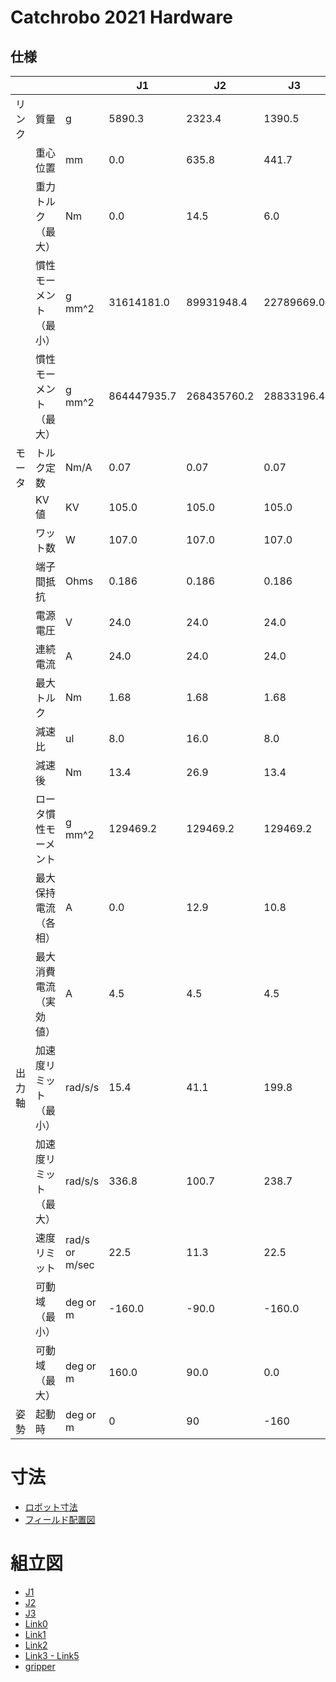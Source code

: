 # Catchrobo 2021 Hardware
## 仕様
|                           |                        |                | J1          | J2          | J3         | J4        | J5        | gripper     |
|---------------------------|------------------------|----------------|-------------|-------------|------------|-----------|-----------|-------------|
| リンク                    | 質量                   | g              | 5890.3      | 2323.4      | 1390.5     | 1119.3    | 803.7     | -           |
|                           | 重心位置               | mm             | 0.0         | 635.8       | 441.7      | 58.9      | 8.3       | -           |
|                           | 重力トルク（最大）     | Nm             | 0.0         | 14.5        | 6.0        | 0.6       | 0.1       | -           |
|                           | 慣性モーメント（最小） | g mm^2         | 31614181.0  | 89931948.4  | 22789669.0 | 4522984.0 | 3238892.0 | -           |
|                           | 慣性モーメント（最大） | g mm^2         | 864447935.7 | 268435760.2 | 28833196.4 | 4522984.0 | 3238892.0 | -           |
| モータ                    | トルク定数             | Nm/A           | 0.07        | 0.07        | 0.07       | 0.07      | 0.07      | -           |
|                           | KV値                   | KV             | 105.0       | 105.0       | 105.0      | 105.0     | 105.0     | -           |
|                           | ワット数               | W              | 107.0       | 107.0       | 107.0      | 107.0     | 107.0     | -           |
|                           | 端子間抵抗             | Ohms           | 0.186       | 0.186       | 0.186      | 0.186     | 0.186     | -           |
|                           | 電源電圧               | V              | 24.0        | 24.0        | 24.0       | 24.0      | 24.0      | -           |
|                           | 連続電流               | A              | 24.0        | 24.0        | 24.0       | 24.0      | 24.0      | -           |
|                           | 最大トルク             | Nm             | 1.68        | 1.68        | 1.68       | 1.68      | 1.68      | -           |
|                           | 減速比                 | ul             | 8.0         | 16.0        | 8.0        | 2.8       | 2.8       | -           |
|                           | 減速後                 | Nm             | 13.4        | 26.9        | 13.4       | 4.7       | 4.7       | -           |
|                           | ロータ慣性モーメント   | g mm^2         | 129469.2    | 129469.2    | 129469.2   | 129469.2  | 129469.2  | -           |
|                           | 最大保持電流（各相）   | A              | 0.0         | 12.9        | 10.8       | 3.3       | 0.3       | -           |
|                           | 最大消費電流（実効値） | A              | 4.5         | 4.5         | 4.5        | 4.5       | 4.5       | -           |
| 出力軸                    | 加速度リミット（最小） | rad/s/s        | 15.4        | 41.1        | 199.8      | 732.7     | 1090.5    | -           |
|                           | 加速度リミット（最大） | rad/s/s        | 336.8       | 100.7       | 238.7      | 732.7     | 1090.5    | -           |
|                           | 速度リミット           | rad/s or m/sec | 22.5        | 11.3        | 22.5       | 64.3      | 64.3      | 0.113333333 |
|                           | 可動域（最小）         | deg or m       | -160.0      | -90.0       | -160.0     | -90.0     | -160.0    | 0.02        |
|                           | 可動域（最大）         | deg or m       | 160.0       | 90.0        | 0.0        | 90.0      | 160.0     | 0.12        |
| 姿勢                      | 起動時                 | deg or m       | 0           | 90          | -160       | 70        | 0         | 0.12        |


# 寸法
* [ロボット寸法](https://github.com/catchrobo2021/catchrobo_hardware/blob/main/assembly_manual/assy-robot.pdf) 
* [フィールド配置図](https://github.com/catchrobo2021/catchrobo_hardware/blob/main/assembly_manual/assy-robot_with_field.pdf)

# 組立図
* [J1](https://github.com/catchrobo2021/catchrobo_hardware/blob/main/assembly_manual/s-assy-unit-j1.pdf)
* [J2](https://github.com/catchrobo2021/catchrobo_hardware/blob/main/assembly_manual/s-assy-unit-j2.pdf)
* [J3](https://github.com/catchrobo2021/catchrobo_hardware/blob/main/assembly_manual/s-assy-unit-j3.pdf)
* [Link0](https://github.com/catchrobo2021/catchrobo_hardware/blob/main/assembly_manual/s-assy-link0.pdf)
* [Link1](https://github.com/catchrobo2021/catchrobo_hardware/blob/main/assembly_manual/s-assy-link1.pdf)
* [Link2](https://github.com/catchrobo2021/catchrobo_hardware/blob/main/assembly_manual/s-assy-link2.pdf)
* [Link3 - Link5](https://github.com/catchrobo2021/catchrobo_hardware/blob/main/assembly_manual/s-assy-link3.pdf)
* [gripper](https://github.com/catchrobo2021/catchrobo_hardware/blob/main/assembly_manual/s-assy-gripper.pdf)
